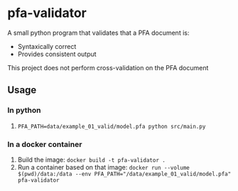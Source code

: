 # pfa-validator

A small python program that validates that a PFA document is:
- Syntaxically correct
- Provides consistent output

This project does not perform cross-validation on the PFA document

## Usage

### In python
1. `PFA_PATH=data/example_01_valid/model.pfa python src/main.py`

### In a docker container
1. Build the image: `docker build -t pfa-validator .`
2. Run a container based on that image: `docker run --volume $(pwd)/data:/data --env PFA_PATH="/data/example_01_valid/model.pfa" pfa-validator`
